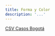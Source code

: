 ```yaml
---
title: Forma y Color
description: '...'
---
```


<a href="https://www.coursera.org/learn/visualizacin-y-storytelling/resources/qLxCs">CSV Casos Bogotá</a>
